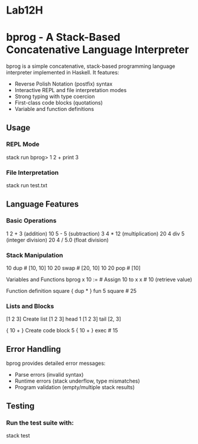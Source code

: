 # Lab12H

# bprog - A Stack-Based Concatenative Language Interpreter

bprog is a simple concatenative, stack-based programming language interpreter implemented in Haskell. It features:
- Reverse Polish Notation (postfix) syntax
- Interactive REPL and file interpretation modes
- Strong typing with type coercion
- First-class code blocks (quotations)
- Variable and function definitions

## Usage
### REPL Mode
stack run
bprog> 1 2 + print
3

### File Interpretation
stack run test.txt

## Language Features
### Basic Operations
1 2 +          3 (addition)
10 5 -         5 (subtraction)
3 4 *          12 (multiplication)
20 4 div       5 (integer division)
20 4 /         5.0 (float division)

### Stack Manipulation
10 dup         # [10, 10]
10 20 swap     # [20, 10]
10 20 pop      # [10]

Variables and Functions
bprog
x 10 :=        # Assign 10 to x
x              # 10 (retrieve value)

Function definition
square { dup * } fun
5 square       # 25

### Lists and Blocks
[1 2 3]        Create list
[1 2 3] head   1
[1 2 3] tail   [2, 3]

{ 10 + }       Create code block
5 { 10 + } exec # 15

## Error Handling
bprog provides detailed error messages:

* Parse errors (invalid syntax)
* Runtime errors (stack underflow, type mismatches)
* Program validation (empty/multiple stack results)

## Testing
### Run the test suite with:
stack test